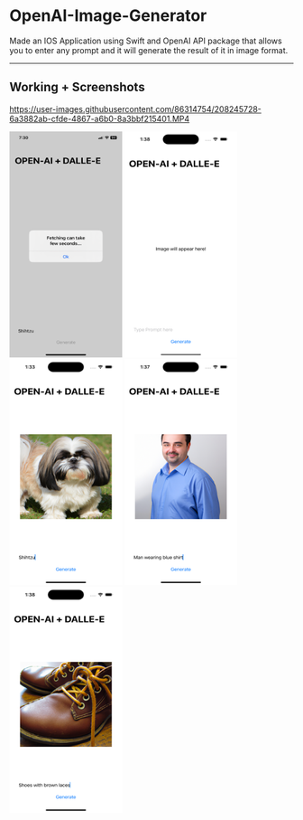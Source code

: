 # OpenAI-Image-Generator
Made an IOS Application using Swift and OpenAI API package that allows you to enter any prompt and it will generate the result of it in image format.
<hr>


## Working + Screenshots

https://user-images.githubusercontent.com/86314754/208245728-6a3882ab-cfde-4867-a6b0-8a3bbf215401.MP4



<img src="Screenshots/s1.png" width="200px" height="400px"> <img src="Screenshots/sc1.png" width="200px" height="400px">  <img src="Screenshots/sc2.png" width="200px" height="400px">   <img src="Screenshots/sc3.png" width="200px" height="400px">   <img src="Screenshots/sc4.png" width="200px" height="400px">
